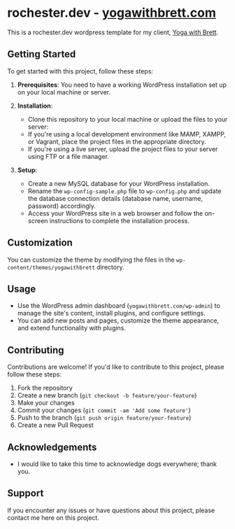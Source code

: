 # rochester.dev - [yogawithbrett.com](https://yogawithbrett.com)

This is a rochester.dev wordpress template for my client, [Yoga with Brett](https://www.yogawithbrett.com).

## Getting Started

To get started with this project, follow these steps:

1. **Prerequisites**: You need to have a working WordPress installation set up on your local machine or server.

2. **Installation**:

   - Clone this repository to your local machine or upload the files to your server:
   - If you're using a local development environment like MAMP, XAMPP, or Vagrant, place the project files in the appropriate directory.
   - If you're using a live server, upload the project files to your server using FTP or a file manager.

3. **Setup**:
   - Create a new MySQL database for your WordPress installation.
   - Rename the `wp-config-sample.php` file to `wp-config.php` and update the database connection details (database name, username, password) accordingly.
   - Access your WordPress site in a web browser and follow the on-screen instructions to complete the installation process.

## Customization

You can customize the theme by modifying the files in the `wp-content/themes/yogawithbrett` directory.

## Usage

- Use the WordPress admin dashboard (`yogawithbrett.com/wp-admin`) to manage the site's content, install plugins, and configure settings.
- You can add new posts and pages, customize the theme appearance, and extend functionality with plugins.

## Contributing

Contributions are welcome! If you'd like to contribute to this project, please follow these steps:

1. Fork the repository
2. Create a new branch (`git checkout -b feature/your-feature`)
3. Make your changes
4. Commit your changes (`git commit -am 'Add some feature'`)
5. Push to the branch (`git push origin feature/your-feature`)
6. Create a new Pull Request

## Acknowledgements

- I would like to take this time to acknowledge dogs everywhere; thank you.

## Support

If you encounter any issues or have questions about this project, please contact me here on this project.
